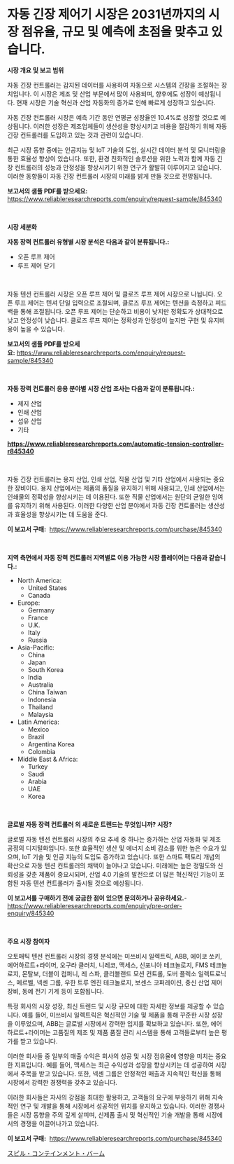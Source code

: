 <p><h1>자동 긴장 제어기 시장은 2031년까지의 시장 점유율, 규모 및 예측에 초점을 맞추고 있습니다.</h1></p><p><strong>시장 개요 및 보고 범위</strong></p>
<p><p>자동 긴장 컨트롤러는 감지된 데이터를 사용하여 자동으로 시스템의 긴장을 조절하는 장치입니다. 이 시장은 제조 및 산업 부문에서 많이 사용되며, 향후에도 성장이 예상됩니다. 현재 시장은 기술 혁신과 산업 자동화의 증가로 인해 빠르게 성장하고 있습니다.</p><p>자동 긴장 컨트롤러 시장은 예측 기간 동안 연평균 성장율인 10.4%로 성장할 것으로 예상됩니다. 이러한 성장은 제조업체들이 생산성을 향상시키고 비용을 절감하기 위해 자동 긴장 컨트롤러를 도입하고 있는 것과 관련이 있습니다.</p><p>최근 시장 동향 중에는 인공지능 및 IoT 기술의 도입, 실시간 데이터 분석 및 모니터링을 통한 효율성 향상이 있습니다. 또한, 환경 친화적인 솔루션을 위한 노력과 함께 자동 긴장 컨트롤러의 성능과 안정성을 향상시키기 위한 연구가 활발히 이루어지고 있습니다. 이러한 동향들이 자동 긴장 컨트롤러 시장의 미래를 밝게 만들 것으로 전망됩니다.</p></p>
<p><strong>보고서의 샘플 PDF를 받으세요:</strong> <a href="https://www.reliableresearchreports.com/enquiry/request-sample/845340">https://www.reliableresearchreports.com/enquiry/request-sample/845340</a></p>
<p>&nbsp;</p>
<p><strong>시장 세분화</strong></p>
<p><strong>자동 장력 컨트롤러 유형별 시장 분석은 다음과 같이 분류됩니다.:</strong></p>
<p><ul><li>오픈 루프 제어</li><li>루프 제어 닫기</li></ul></p>
<p>&nbsp;</p>
<p><p>자동 텐션 컨트롤러 시장은 오픈 루프 제어 및 클로즈 루프 제어 시장으로 나뉩니다. 오픈 루프 제어는 텐셔 단일 입력으로 조절되며, 클로즈 루프 제어는 텐션을 측정하고 피드백을 통해 조절됩니다. 오픈 루프 제어는 단순하고 비용이 낮지만 정확도가 상대적으로 낮고 안정성이 낮습니다. 클로즈 루프 제어는 정확성과 안정성이 높지만 구현 및 유지비용이 높을 수 있습니다.</p></p>
<p><strong>보고서의 샘플 PDF를 받으세요:</strong>&nbsp;<a href="https://www.reliableresearchreports.com/enquiry/request-sample/845340">https://www.reliableresearchreports.com/enquiry/request-sample/845340</a></p>
<p>&nbsp;</p>
<p><strong> 자동 장력 컨트롤러 응용 분야별 시장 산업 조사는 다음과 같이 분류됩니다.:</strong></p>
<p><ul><li>제지 산업</li><li>인쇄 산업</li><li>섬유 산업</li><li>기타</li></ul></p>
<p><strong><a href="https://www.reliableresearchreports.com/automatic-tension-controller-r845340">https://www.reliableresearchreports.com/automatic-tension-controller-r845340</a></strong></p>
<p>&nbsp;</p>
<p><p>자동 긴장 컨트롤러는 용지 산업, 인쇄 산업, 직물 산업 및 기타 산업에서 사용되는 중요한 장비이다. 용지 산업에서는 제품의 품질을 유지하기 위해 사용되고, 인쇄 산업에서는 인쇄물의 정확성을 향상시키는 데 이용된다. 또한 직물 산업에서는 원단의 균일한 잉여를 유지하기 위해 사용된다. 이러한 다양한 산업 분야에서 자동 긴장 컨트롤러는 생산성과 효율성을 향상시키는 데 도움을 준다.</p></p>
<p><strong>이 보고서 구매:</strong>&nbsp; <a href="https://www.reliableresearchreports.com/purchase/845340">https://www.reliableresearchreports.com/purchase/845340</a></p>
<p>&nbsp;</p>
<p><strong>지역 측면에서 자동 장력 컨트롤러 지역별로 이용 가능한 시장 플레이어는 다음과 같습니다.:</strong></p>
<p><ul>
    <li>
        North America:
        <ul>
            <li>United States</li>
            <li>Canada</li>
        </ul>
    </li>
    <li>
        Europe:
        <ul>
            <li>Germany</li>
            <li>France</li>
            <li>U.K.</li>
            <li>Italy</li>
            <li>Russia</li>
        </ul>
    </li>
    <li>
        Asia-Pacific:
        <ul>
            <li>China</li>
            <li>Japan</li>
            <li>South Korea</li>
            <li>India</li>
            <li>Australia</li>
            <li>China Taiwan</li>
            <li>Indonesia</li>
            <li>Thailand</li>
            <li>Malaysia</li>
        </ul>
    </li>
    <li>
        Latin America:
        <ul>
            <li>Mexico</li>
            <li>Brazil</li>
            <li>Argentina Korea</li>
            <li>Colombia</li>
        </ul>
    </li>
    <li>
        Middle East & Africa:
        <ul>
            <li>Turkey</li>
            <li>Saudi</li>
            <li>Arabia</li>
            <li>UAE</li>
            <li>Korea</li>
        </ul>
    </li>
    </ul></p>
<p>&nbsp;</p>
<p><strong>글로벌 자동 장력 컨트롤러 의 새로운 트렌드는 무엇입니까? 시장?</strong></p>
<p><p>글로벌 자동 텐션 컨트롤러 시장의 주요 추세 중 하나는 증가하는 산업 자동화 및 제조 공정의 디지털화입니다. 또한 효율적인 생산 및 에너지 소비 감소를 위한 높은 수요가 있으며, IoT 기술 및 인공 지능의 도입도 증가하고 있습니다. 또한 스마트 팩토리 개념의 확산으로 자동 텐션 컨트롤러의 채택이 늘어나고 있습니다. 미래에는 높은 정밀도와 신뢰성을 갖춘 제품이 중요시되며, 산업 4.0 기술의 발전으로 더 많은 혁신적인 기능이 포함된 자동 텐션 컨트롤러가 출시될 것으로 예상됩니다.</p></p>
<p><strong>이 보고서를 구매하기 전에 궁금한 점이 있으면 문의하거나 공유하세요.</strong>- <a href="https://www.reliableresearchreports.com/enquiry/pre-order-enquiry/845340">https://www.reliableresearchreports.com/enquiry/pre-order-enquiry/845340</a></p>
<p>&nbsp;</p>
<p><strong>주요 시장 참여자</strong></p>
<p><p>오토매틱 텐션 컨트롤러 시장의 경쟁 분석에는 미쓰비시 일렉트릭, ABB, 에이코 쏘키, 에어하르트+라이머, 오구라 클러치, 니레코, 맥세스, 신포니아 테크놀로지, FMS 테크놀로지, 몬탈보, 더블이 컴퍼니, 레 스파, 클리블랜드 모션 컨트롤, 도버 플렉소 일렉트로닉스, 메르벨, 넥센 그룹, 우한 트루 엔진 테크놀로지, 보센스 코퍼레이션, 중신 산업 제어 장비, 동예 전기 기계 등이 포함됩니다.</p><p>특정 회사의 시장 성장, 최신 트렌드 및 시장 규모에 대한 자세한 정보를 제공할 수 있습니다. 예를 들어, 미쓰비시 일렉트릭은 혁신적인 기술 및 제품을 통해 꾸준한 시장 성장을 이루었으며, ABB는 글로벌 시장에서 강력한 입지를 확보하고 있습니다. 또한, 에어하르트+라이머는 고품질의 제조 및 제품 품질 관리 시스템을 통해 고객들로부터 높은 평가를 받고 있습니다.</p><p>이러한 회사들 중 일부의 매출 수익은 회사의 성공 및 시장 점유율에 영향을 미치는 중요한 지표입니다. 예를 들어, 맥세스는 최근 수익성과 성장을 향상시키는 데 성공하여 시장에서 주목을 받고 있습니다. 또한, 넥센 그룹은 안정적인 매출과 지속적인 혁신을 통해 시장에서 강력한 경쟁력을 갖추고 있습니다.</p><p>이러한 회사들은 자사의 강점을 최대한 활용하고, 고객들의 요구에 부응하기 위해 지속적인 연구 및 개발을 통해 시장에서 성공적인 위치를 유지하고 있습니다. 이러한 경쟁사들은 시장 동향을 주의 깊게 살피며, 신제품 출시 및 혁신적인 기술 개발을 통해 시장에서의 경쟁을 이끌어나가고 있습니다.</p></p>
<p><strong>이 보고서 구매:</strong>&nbsp;&nbsp;<a href="https://www.reliableresearchreports.com/purchase/845340">https://www.reliableresearchreports.com/purchase/845340</a></p>
<p><p><a href="https://github.com/mreklxf44233/Market-Research-Report-List-1/blob/main/497492420618.md">スピル・コンテインメント・バーム</a></p></p>